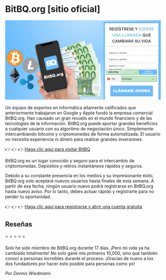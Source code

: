 # BitBQ.org [sitio oficial]

[![BitBQ.org](https://raw.githubusercontent.com/bitbq-org/spanish-website/main/main.jpeg)](https://bitbq.org/?aff_sub3=github)

Un equipo de expertos en informática altamente calificados que anteriormente trabajaron en Google y Apple fundó la empresa comercial BitBQ.org. Han causado un gran revuelo en el mundo financiero y de las tecnologías de la información. BitBQ.org puede aportar grandes beneficios a cualquier usuario con su algoritmo de negociación único. Simplemente intercambiando bitcoins y criptomonedas de forma automatizada. El usuario no necesita experiencia ni dinero para realizar grandes inversiones.

👉 👉 👉 [Haga clic aquí para visitar BitBQ](https://bitbq.org/?aff_sub3=github)

BitBQ.org es un lugar conocido y seguro para el intercambio de criptomonedas. Depósitos y retiros instantáneos rápidos y seguros.

Debido a su constante presencia en los medios y su impresionante éxito, BitBQ.org solo aceptará nuevos usuarios hasta finales de esta semana. A partir de esa fecha, ningún usuario nuevo podrá registrarse en BitBQ.org hasta nuevo aviso. Por lo tanto, debes actuar rápido y registrarte para no perder tu oportunidad.

👉 👉 👉 [Haga clic aquí para registrarse y abrir una cuenta gratuita](https://bitbq.org/?aff_sub3=github)

## Reseñas

⭐ ⭐ ⭐ ⭐ ⭐

Solo he sido miembro de BitBQ.org durante 17 días. ¡Pero mi vida ya ha cambiado totalmente! No solo gané mis primeros 10,000, sino que también conocí a personas increíbles durante el proceso. ¡Gracias de nuevo a los dos fundadores por hacer esto posible para personas como yo!

*Por Dennis Wiedmann*
